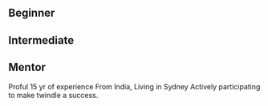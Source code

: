 ## Beginner

## Intermediate

## Mentor
Proful
15 yr of experience
From India, Living in Sydney
Actively participating to make twindle a success.
